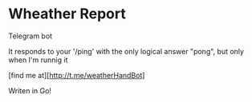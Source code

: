 # Wheather Report

Telegram bot

It responds to your '/ping' with the only logical answer "pong", but only when I'm runnig it

[find me at][http://t.me/weatherHandBot]

Writen in Go!
